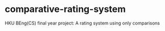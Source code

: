 # comparative-rating-system
HKU BEng(CS) final year project: A rating system using only comparisons
